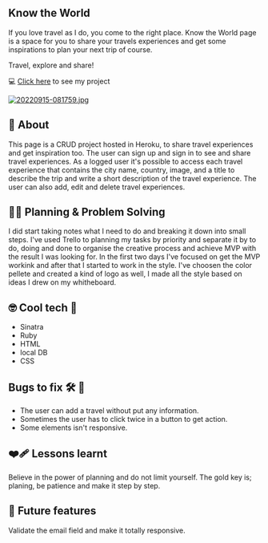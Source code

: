 ## Know the World

  If you love travel as I do, you come to the right place.
  Know the World page is a space for you to share your travels experiences and get some inspirations
  to plan your next trip of course.
    
  Travel, explore and share!
    

💻 [Click here](https://stark-tor-02004.herokuapp.com/) to see my project

[![20220915-081759.jpg](https://i.postimg.cc/pX1c5DPX/20220915-081759.jpg)](https://postimg.cc/KRBDd3Kd)

## :bookmark_tabs: About

  This page is a CRUD project hosted in Heroku, to share travel experiences and get inspiration too. The user can sign up and sign in to see and share     travel experiences. As a logged user it's possible to access each travel experience that contains the city name, country, image, and a title to           describe the trip and write a short description of the travel experience. The user can also add, edit and delete travel experiences.

## :woman_technologist: Planning & Problem Solving


  I did start taking notes what I need to do and breaking it down into small steps.
  I've used Trello to planning my tasks by priority and separate it by to do, doing 
  and done to organise the creative process and achieve MVP with the result I was looking for.
  In the first two days I've focused on get the MVP workink and after that I started to work in the style.
  I've choosen the color pellete and created a kind of logo as well, I made all the style based on ideas I drew on my whitheboard.
    
    
## :nerd_face:  Cool tech  :dart:

 * Sinatra
 * Ruby 
 * HTML 
 * local DB
 * CSS

## Bugs to fix  :hammer_and_wrench: :firecracker:

 * The user can add a travel without put any information.
 * Sometimes the user has to click twice in a button to get action. 
 * Some elements isn't responsive.

## :mending_heart: Lessons learnt

 Believe in the power of planning and do not limit yourself. The gold key is; planing,
 be patience and make it step by step.

## :star_struck: Future features

 Validate the email field and make it totally responsive.


